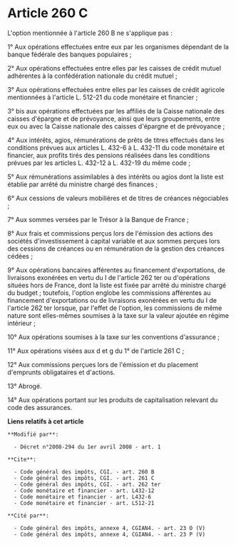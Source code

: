 # Article 260 C

L'option mentionnée à l'article 260 B ne s'applique pas : 

1° Aux opérations effectuées entre eux par les organismes dépendant de la banque fédérale des banques populaires ; 

2° Aux opérations effectuées entre elles par les caisses de crédit mutuel adhérentes à la confédération nationale du crédit
mutuel ; 

3° Aux opérations effectuées entre elles par les caisses de crédit agricole mentionnées à l'article L. 512-21 du code
monétaire et financier ; 

3° bis aux opérations effectuées par les affiliés de la Caisse nationale des caisses d'épargne et de prévoyance, ainsi que
leurs groupements, entre eux ou avec la Caisse nationale des caisses d'épargne et de prévoyance ; 

4° Aux intérêts, agios, rémunérations de prêts de titres effectués dans les conditions prévues aux articles L. 432-6 à L.
432-11 du code monétaire et financier, aux profits tirés des pensions réalisées dans les conditions prévues par les articles
L. 432-12 à L. 432-19 du même code ; 

5° Aux rémunérations assimilables à des intérêts ou agios dont la liste est établie par arrêté du ministre chargé des
finances ; 

6° Aux cessions de valeurs mobilières et de titres de créances négociables ; 

7° Aux sommes versées par le Trésor à la Banque de France ; 

8° Aux frais et commissions perçus lors de l'émission des actions des sociétés d'investissement à capital variable et aux
sommes perçues lors des cessions de créances ou en rémunération de la gestion des créances cédées ; 

9° Aux opérations bancaires afférentes au financement d'exportations, de livraisons exonérées en vertu du I de l'article 262
ter ou d'opérations situées hors de France, dont la liste est fixée par arrêté du ministre chargé du budget ; toutefois,
l'option englobe les commissions afférentes au financement d'exportations ou de livraisons exonérées en vertu du I de
l'article 262 ter lorsque, par l'effet de l'option, les commissions de même nature sont elles-mêmes soumises à la taxe sur la
valeur ajoutée en régime intérieur ; 

10° Aux opérations soumises à la taxe sur les conventions d'assurance ; 

11° Aux opérations visées aux d et g du 1° de l'article 261 C ; 

12° Aux commissions perçues lors de l'émission et du placement d'emprunts obligataires et d'actions. 

13° Abrogé. 

14° Aux opérations portant sur les produits de capitalisation relevant du code des assurances.

**Liens relatifs à cet article**

	**Modifié par**:

	  - Décret n°2008-294 du 1er avril 2008 - art. 1

	**Cite**:

	  - Code général des impôts, CGI. - art. 260 B
	  - Code général des impôts, CGI. - art. 261 C
	  - Code général des impôts, CGI. - art. 262 ter
	  - Code monétaire et financier - art. L432-12
	  - Code monétaire et financier - art. L432-6
	  - Code monétaire et financier - art. L512-21

	**Cité par**:

	  - Code général des impôts, annexe 4, CGIAN4. - art. 23 O (V)
	  - Code général des impôts, annexe 4, CGIAN4. - art. 23 P (V)
